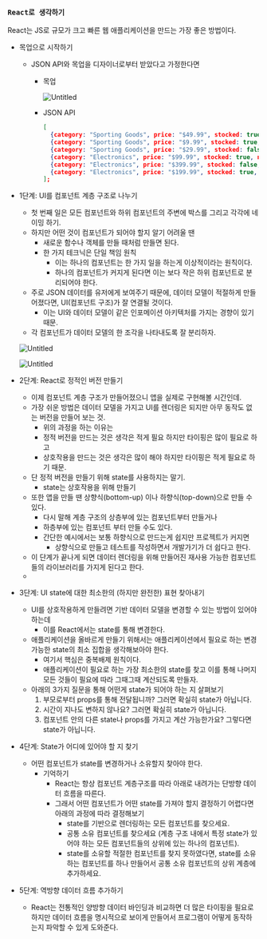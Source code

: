 ### `React로 생각하기`

React는 JS로 규모가 크고 빠른 웹 애플리케이션을 만드는 가장 좋은 방법이다.

- 목업으로 시작하기

  - JSON API와 목업을 디자이너로부터 받았다고 가정한다면

    - 목업

      ![Untitled](https://s3-us-west-2.amazonaws.com/secure.notion-static.com/ef2f7bb3-71d0-4f0f-ac7b-d2865e86932f/Untitled.png)

    - JSON API

      ```json
      [
        {category: "Sporting Goods", price: "$49.99", stocked: true, name: "Football"},
        {category: "Sporting Goods", price: "$9.99", stocked: true, name: "Baseball"},
        {category: "Sporting Goods", price: "$29.99", stocked: false, name: "Basketball"},
        {category: "Electronics", price: "$99.99", stocked: true, name: "iPod Touch"},
        {category: "Electronics", price: "$399.99", stocked: false, name: "iPhone 5"},
        {category: "Electronics", price: "$199.99", stocked: true, name: "Nexus 7"}
      ];
      ```

- 1단계: UI를 컴포넌트 계층 구조로 나누기

  - 첫 번째 일은 모든 컴포넌트와 하위 컴포넌트의 주변에 박스를 그리고 각각에 네이밍 하기.
  - 하지만 어떤 것이 컴포넌트가 되어야 할지 알기 어려울 땐
    - 새로운 함수나 객체를 만들 때처럼 만들면 된다.
    - 한 가지 테크닉은 단일 책임 원칙
      - 이는 하나의 컴포넌트는 한 가지 일을 하는게 이상적이라는 원칙이다.
      - 하나의 컴포넌트가 커지게 된다면 이는 보다 작은 하위 컴포넌트로 분리되어야 한다.
  - 주로 JSON 데이터를 유저에게 보여주기 때문에, 데이터 모델이 적절하게 만들어졌다면, UI(컴포넌트 구조)가 잘 연결될 것이다.
    - 이는 UI와 데이터 모델이 같은 인포메이션 아키텍처를 가지는 경향이 있기 때문.
  - 각 컴포넌트가 데이터 모델의 한 조각을 나타내도록 잘 분리하자.

  ![Untitled](https://s3-us-west-2.amazonaws.com/secure.notion-static.com/9a745b2e-18ae-4fe7-97a2-4b527ccaf5fe/Untitled.png)

  ![Untitled](https://s3-us-west-2.amazonaws.com/secure.notion-static.com/cc58c62a-ffaf-4859-850e-0927451bb822/Untitled.png)

- 2단계: React로 정적인 버전 만들기

  - 이제 컴포넌트 계층 구조가 만들어졌으니 앱을 실제로 구현해볼 시간인데.
  - 가장 쉬운 방법은 데이터 모델을 가지고 UI를 렌더링은 되지만 아무 동작도 없는 버전을 만들어 보는 것.
    - 위의 과정을 하는 이유는
    - 정적 버전을 만드는 것은 생각은 적게 필요 하지만 타이핑은 많이 필요로 하고
    - 상호작용을 만드는 것은 생각은 많이 해야 하지만 타이핑은 적게 필요로 하기 때문.
  - 단 정적 버전을 만들기 위해 state를 사용하지는 말기.
    - state는 상호작용을 위해 만들기
  - 또한 앱을 만들 땐 상향식(bottom-up) 이나 하향식(top-down)으로 만들 수 있다.
    - 다시 말해 계층 구조의 상층부에 있는 컴포넌트부터 만들거나
    - 하층부에 있는 컴포넌트 부터 만들 수도 있다.
    - 간단한 예시에서는 보통 하향식으로 만드는게 쉽지만 프로젝트가 커지면
      - 상향식으로 만들고 테스트를 작성하면서 개발가기가 더 쉽다고 한다.
  - 이 단계가 끝나게 되면 데이터 렌더링을 위해 만들어진 재사용 가능한 컴포넌트들의 라이브러리를 가지게 된다고 한다.
  - 

- 3단계: UI state에 대한 최소한의 (하지만 완전한) 표현 찾아내기

  - UI를 상호작용하게 만들려면 기반 데이터 모델을 변경할 수 있는 방법이 있어야하는데
    - 이를 React에서는 state를 통해 변경한다.
  - 애플리케이션을 올바르게 만들기 위해서는 애플리케이션에서 필요로 하는 변경 가능한 state의 최소 집합을 생각해보아야 한다.
    - 여기서 핵심은 중복배제 원칙이다.
    - 애플리케이션이 필요로 하는 가장 최소한의 state를 찾고 이를 통해 나머지 모든 것들이 필요에 따라 그때그때 계산되도록 만들자.
  - 아래의 3가지 질문을 통해 어떤게 state가 되어야 하는 지 살펴보기
    1. 부모로부터 props를 통해 전달됩니까? 그러면 확실히 state가 아닙니다.
    2. 시간이 지나도 변하지 않나요? 그러면 확실히 state가 아닙니다.
    3. 컴포넌트 안의 다른 state나 props를 가지고 계산 가능한가요? 그렇다면 state가 아닙니다.

- 4단계: State가 어디에 있어야 할 지 찾기

  - 어떤 컴포넌트가 state를 변경하거나 소유할지 찾아야 한다.
    - 기억하기
      - React는 항상 컴포넌트 계층구조를 따라 아래로 내려가는 단방향 데이터 흐름을 따른다.
      - 그래서 어떤 컴포넌트가 어떤 state를 가져야 할지 결정하기 어렵다면 아래의 과정에 따라 결정해보기
        - state를 기반으로 렌더링하는 모든 컴포넌트를 찾으세요.
        - 공통 소유 컴포넌트를 찾으세요 (계층 구조 내에서 특정 state가 있어야 하는 모든 컴포넌트들의 상위에 있는 하나의 컴포넌트).
        - state를 소유할 적절한 컴포넌트를 찾지 못하였다면, state를 소유하는 컴포넌트를 하나 만들어서 공통 소유 컴포넌트의 상위 계층에 추가하세요.

- 5단계: 역방향 데이터 흐름 추가하기

  - React는 전통적인 양방향 데이터 바인딩과 비교하면 더 많은 타이핑을 필요로 하지만 데이터 흐름을 명시적으로 보이게 만들어서 프로그램이 어떻게 동작하는지 파악할 수 있게 도와준다.